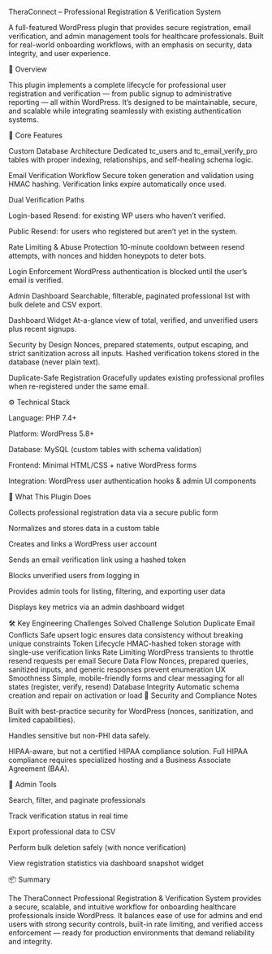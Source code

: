 TheraConnect – Professional Registration & Verification System

A full-featured WordPress plugin that provides secure registration, email verification, and admin management tools for healthcare professionals.
Built for real-world onboarding workflows, with an emphasis on security, data integrity, and user experience.

🚀 Overview

This plugin implements a complete lifecycle for professional user registration and verification — from public signup to administrative reporting — all within WordPress.
It’s designed to be maintainable, secure, and scalable while integrating seamlessly with existing authentication systems.

🧩 Core Features

Custom Database Architecture
Dedicated tc_users and tc_email_verify_pro tables with proper indexing, relationships, and self-healing schema logic.

Email Verification Workflow
Secure token generation and validation using HMAC hashing.
Verification links expire automatically once used.

Dual Verification Paths

Login-based Resend: for existing WP users who haven’t verified.

Public Resend: for users who registered but aren’t yet in the system.

Rate Limiting & Abuse Protection
10-minute cooldown between resend attempts, with nonces and hidden honeypots to deter bots.

Login Enforcement
WordPress authentication is blocked until the user’s email is verified.

Admin Dashboard
Searchable, filterable, paginated professional list with bulk delete and CSV export.

Dashboard Widget
At-a-glance view of total, verified, and unverified users plus recent signups.

Security by Design
Nonces, prepared statements, output escaping, and strict sanitization across all inputs.
Hashed verification tokens stored in the database (never plain text).

Duplicate-Safe Registration
Gracefully updates existing professional profiles when re-registered under the same email.

⚙️ Technical Stack

Language: PHP 7.4+

Platform: WordPress 5.8+

Database: MySQL (custom tables with schema validation)

Frontend: Minimal HTML/CSS + native WordPress forms

Integration: WordPress user authentication hooks & admin UI components

🧠 What This Plugin Does

Collects professional registration data via a secure public form

Normalizes and stores data in a custom table

Creates and links a WordPress user account

Sends an email verification link using a hashed token

Blocks unverified users from logging in

Provides admin tools for listing, filtering, and exporting user data

Displays key metrics via an admin dashboard widget

🛠️ Key Engineering Challenges Solved
Challenge	Solution
Duplicate Email Conflicts	Safe upsert logic ensures data consistency without breaking unique constraints
Token Lifecycle	HMAC-hashed token storage with single-use verification links
Rate Limiting	WordPress transients to throttle resend requests per email
Secure Data Flow	Nonces, prepared queries, sanitized inputs, and generic responses prevent enumeration
UX Smoothness	Simple, mobile-friendly forms and clear messaging for all states (register, verify, resend)
Database Integrity	Automatic schema creation and repair on activation or load
🔐 Security and Compliance Notes

Built with best-practice security for WordPress (nonces, sanitization, and limited capabilities).

Handles sensitive but non-PHI data safely.

HIPAA-aware, but not a certified HIPAA compliance solution.
Full HIPAA compliance requires specialized hosting and a Business Associate Agreement (BAA).

🧾 Admin Tools

Search, filter, and paginate professionals

Track verification status in real time

Export professional data to CSV

Perform bulk deletion safely (with nonce verification)

View registration statistics via dashboard snapshot widget

📦 Summary

The TheraConnect Professional Registration & Verification System provides a secure, scalable, and intuitive workflow for onboarding healthcare professionals inside WordPress.
It balances ease of use for admins and end users with strong security controls, built-in rate limiting, and verified access enforcement — ready for production environments that demand reliability and integrity.
